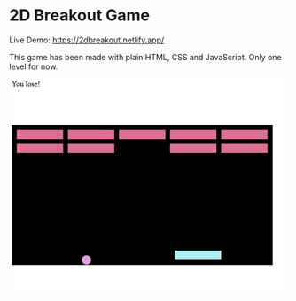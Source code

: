 # 2D Breakout Game

Live Demo: https://2dbreakout.netlify.app/ 

This game has been made with plain HTML, CSS and JavaScript. 
Only one level for now. 

![asset/Untitled.png](asset/Untitled.png)